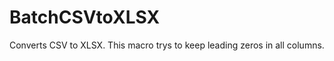 BatchCSVtoXLSX
==============

Converts CSV to XLSX. This macro trys to keep leading zeros in all columns.
